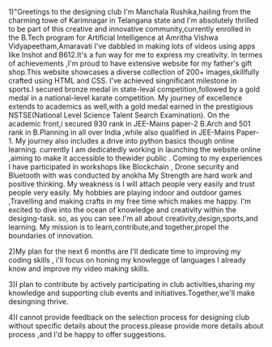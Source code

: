 1)"Greetings to the designing club I'm Manchala Rushika,hailing from the charming towe of Karimnagar in Telangana state and I'm absolutely thrilled to be part of this creative and innovative community,currently enrolled in the B.Tech program for Artificial Intelligence at Amritha Vishwa Vidyapeetham,Amaravati
I've dabbled in making lots of videos using apps like Inshot and B612.It's a fun way for me to express my creativity.
In termes of achievements ,I'm proud to have extensive website for my father's gift shop.This website showcases a diverse collection of 200+ images,skillfully crafted using HTML and CSS. 
I've achieved singnificant milestone in sports.I secured bronze medal in state-leval competition,followed by a gold medal in a national-level karate competition. 
My journey of excellence extends to academics as well,with a gold medal earned in the prestigious NSTSE(National Level Science Talent Search Examination).
On the academic front,i secured 930 rank in JEE-Mains paper-2 B.Arch and 501 rank in B.Planning in all over India ,while also qualified in JEE-Mains Paper-1.
My journey also includes a drive into python basics though online learning.
currently I am dedicatedly working in launching the website online ,aiming to make it accessible to thewider public . Coming to my experiences I  have  participated in workshops like Blockchain , Drone security and Bluetooth with was conducted by anokha
My Strength are hard work and positive thinking.
My weakness is I will attach people very easily and trust people very easily.
My hobbies are playing indoor and outdoor games ,Travelling and making crafts in my free time which makes me happy.
I'm excited to dive into the ocean of knowledge and creativity within the desiging-task.
so, as you can see.I'm all about creativity,design,sports,and learning.
My mission is to learn,contribute,and together,propel the boundaries of innovation.

2)My plan for the next 6 months are I'll dedicate time to improving my coding skills , i'll focus on honing my knowlegge of languages I already know and improve my video making skills.

3)I plan to contribute by actively participating in club activities,sharing my knowledge and supporting club events and initiatives.Together,we'll make desingning thrive.

4)I cannot provide feedback on the selection process for designing club without specific details about the process.please provide more details about process ,and I'd be happy to offer suggestions.
